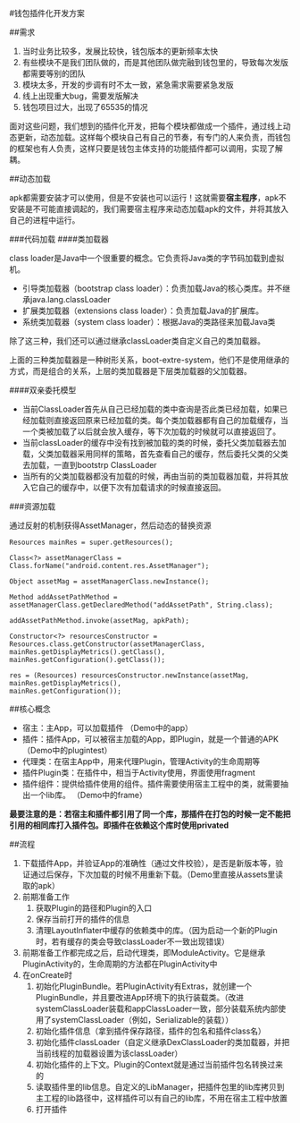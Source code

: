 #钱包插件化开发方案

##需求

1. 当时业务比较多，发展比较快，钱包版本的更新频率太快
2. 有些模块不是我们团队做的，而是其他团队做完融到钱包里的，导致每次发版都需要等别的团队
3. 模块太多，开发的步调有时不太一致，紧急需求需要紧急发版
4. 线上出现重大bug，需要发版解决
5. 钱包项目过大，出现了65535的情况

面对这些问题，我们想到的插件化开发，把每个模块都做成一个插件，通过线上动态更新，动态加载。这样每个模块自己有自己的节奏，有专门的人来负责，而钱包的框架也有人负责，这样只要是钱包主体支持的功能插件都可以调用，实现了解耦。

##动态加载

apk都需要安装才可以使用，但是不安装也可以运行！这就需要**宿主程序**，apk不安装是不可能直接调起的，我们需要宿主程序来动态加载apk的文件，并将其放入自己的进程中运行。

###代码加载
####类加载器

class loader是Java中一个很重要的概念。它负责将Java类的字节码加载到虚拟机。

* 引导类加载器（bootstrap class loader）：负责加载Java的核心类库。并不继承java.lang.classLoader
* 扩展类加载器（extensions class loader）：负责加载Java的扩展库。
* 系统类加载器（system class loader）：根据Java的类路径来加载Java类

除了这三种，我们还可以通过继承classLoader类自定义自己的类加载器。

上面的三种类加载器是一种树形关系，boot-extre-system，他们不是使用继承的方式，而是组合的关系，上层的类加载器是下层类加载器的父加载器。

####双亲委托模型

* 当前ClassLoader首先从自己已经加载的类中查询是否此类已经加载，如果已经加载则直接返回原来已经加载的类。每个类加载器都有自己的加载缓存，当一个类被加载了以后就会放入缓存，等下次加载的时候就可以直接返回了。
* 当前classLoader的缓存中没有找到被加载的类的时候，委托父类加载器去加载，父类加载器采用同样的策略，首先查看自己的缓存，然后委托父类的父类去加载，一直到bootstrp ClassLoader
* 当所有的父类加载器都没有加载的时候，再由当前的类加载器加载，并将其放入它自己的缓存中，以便下次有加载请求的时候直接返回。

###资源加载

通过反射的机制获得AssetManager，然后动态的替换资源

```
Resources mainRes = super.getResources();

Class<?> assetManagerClass = Class.forName("android.content.res.AssetManager");

Object assetMag = assetManagerClass.newInstance();

Method addAssetPathMethod = assetManagerClass.getDeclaredMethod("addAssetPath", String.class);

addAssetPathMethod.invoke(assetMag, apkPath);

Constructor<?> resourcesConstructor = Resources.class.getConstructor(assetManagerClass, 
mainRes.getDisplayMetrics().getClass(), 
mainRes.getConfiguration().getClass());

res = (Resources) resourcesConstructor.newInstance(assetMag,
mainRes.getDisplayMetrics(),
mainRes.getConfiguration());
```

##核心概念

* 宿主：主App，可以加载插件 （Demo中的app）
* 插件：插件App，可以被宿主加载的App，即Plugin，就是一个普通的APK （Demo中的plugintest）
* 代理类：在宿主App中，用来代理Plugin，管理Activity的生命周期等
* 插件Plugin类：在插件中，相当于Activity使用，界面使用fragment
* 插件组件：提供给插件使用的组件。插件需要使用宿主工程中的类，就需要抽出一个lib库。 （Demo中的frame）

**最要注意的是：若宿主和插件都引用了同一个库，那插件在打包的时候一定不能把引用的相同库打入插件包。即插件在依赖这个库时使用privated**

##流程

1. 下载插件App，并验证App的准确性（通过文件校验），是否是新版本等，验证通过后保存，下次加载的时候不用重新下载。（Demo里直接从assets里读取的apk）
2. 前期准备工作
    1. 获取Plugin的路径和Plugin的入口
    2. 保存当前打开的插件的信息
    3. 清理LayoutInflater中缓存的依赖类中的库。（因为启动一个新的Plugin时，若有缓存的类会导致classLoader不一致出现错误） 
3. 前期准备工作都完成之后，启动代理类，即ModuleActivity。它是继承PluginActivity的，生命周期的方法都在PluginActivity中
4. 在onCreate时
    1. 初始化PluginBundle。若PluginActivity有Extras，就创建一个PluginBundle，并且要改进App环境下的执行装载类。（改进systemClassLoader装载和appClassLoader一致，部分装载系统内部使用了systemClassLoader（例如，Serializable的装载））
    2. 初始化插件信息（拿到插件保存路径，插件的包名和插件class名）
    3. 初始化插件classLoader（自定义继承DexClassLoader的类加载器，并把当前线程的加载器设置为该classLoader）
    4. 初始化插件的上下文。Plugin的Context就是通过当前插件包名转换过来的
    5. 读取插件里的lib信息。自定义的LibManager，把插件包里的lib库拷贝到主工程的lib路径中，这样插件可以有自己的lib库，不用在宿主工程中放置
    6. 打开插件
<!--stackedit_data:
eyJoaXN0b3J5IjpbMzY2MTg5ODcwXX0=
-->